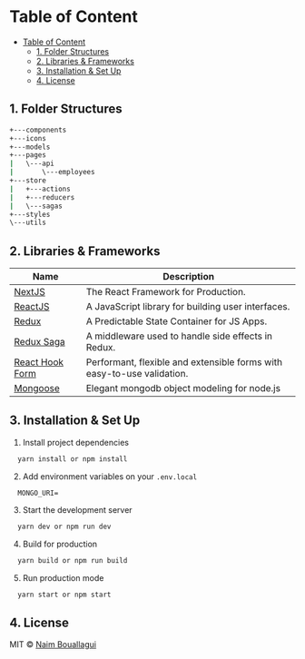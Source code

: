 # Table of Content

- [Table of Content](#table-of-content)
  - [1. Folder Structures](#1-folder-structures)
  - [2. Libraries & Frameworks](#2-libraries--frameworks)
  - [3. Installation & Set Up](#3-installation--set-up)
  - [4. License](#4-license)

## 1. Folder Structures

```bash
+---components
+---icons
+---models
+---pages
|   \---api
|       \---employees
+---store
|   +---actions
|   +---reducers
|   \---sagas
+---styles
\---utils
```

## 2. Libraries & Frameworks

| Name                                            | Description                                                            |
| ----------------------------------------------- | ---------------------------------------------------------------------- |
| [NextJS](https://nextjs.org/)                   | The React Framework for Production.                                    |
| [ReactJS](https://reactjs.org/)                 | A JavaScript library for building user interfaces.                     |
| [Redux](https://redux.js.org/)                  | A Predictable State Container for JS Apps.                             |
| [Redux Saga](https://redux-saga.js.org/)        | A middleware used to handle side effects in Redux.                     |
| [React Hook Form](https://react-hook-form.com/) | Performant, flexible and extensible forms with easy-to-use validation. |
| [Mongoose](https://mongoosejs.com/)             | Elegant mongodb object modeling for node.js                            |

## 3. Installation & Set Up

1. Install project dependencies

```bash
  yarn install or npm install
```

2. Add environment variables on your `.env.local`

```env
  MONGO_URI=
```

3. Start the development server

```bash
  yarn dev or npm run dev
```

4. Build for production

```bash
  yarn build or npm run build
```

5. Run production mode

```bash
  yarn start or npm start
```

## 4. License

MIT © [Naim Bouallagui](https://github.com/naimbouallagui)
